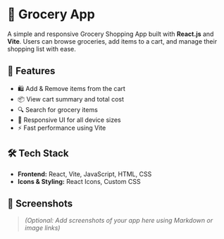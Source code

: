 # 🛒 Grocery App

A simple and responsive Grocery Shopping App built with **React.js** and **Vite**. Users can browse groceries, add items to a cart, and manage their shopping list with ease.

## 🚀 Features

- 🛍️ Add & Remove items from the cart
- 📦 View cart summary and total cost
- 🔍 Search for grocery items
- 📱 Responsive UI for all device sizes
- ⚡ Fast performance using Vite

## 🛠️ Tech Stack

- **Frontend:** React, Vite, JavaScript, HTML, CSS
- **Icons & Styling:** React Icons, Custom CSS

## 📸 Screenshots

> *(Optional: Add screenshots of your app here using Markdown or image links)*



